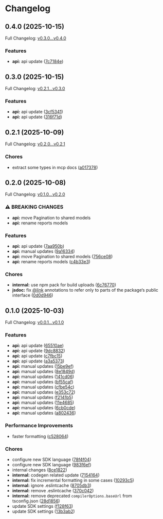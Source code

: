 # Changelog

## 0.4.0 (2025-10-15)

Full Changelog: [v0.3.0...v0.4.0](https://github.com/cooper-square-technologies/profound-typescript-sdk/compare/v0.3.0...v0.4.0)

### Features

* **api:** api update ([7c7184e](https://github.com/cooper-square-technologies/profound-typescript-sdk/commit/7c7184e3e1a2fd0272f8875d31c79fe37de845ac))

## 0.3.0 (2025-10-15)

Full Changelog: [v0.2.1...v0.3.0](https://github.com/cooper-square-technologies/profound-typescript-sdk/compare/v0.2.1...v0.3.0)

### Features

* **api:** api update ([3cf5341](https://github.com/cooper-square-technologies/profound-typescript-sdk/commit/3cf5341580595bd4ab0b59b0303bd3e85f360c99))
* **api:** api update ([316f71d](https://github.com/cooper-square-technologies/profound-typescript-sdk/commit/316f71dbafb308b285845e2a89eb1dfed5f2c032))

## 0.2.1 (2025-10-09)

Full Changelog: [v0.2.0...v0.2.1](https://github.com/cooper-square-technologies/profound-typescript-sdk/compare/v0.2.0...v0.2.1)

### Chores

* extract some types in mcp docs ([a017378](https://github.com/cooper-square-technologies/profound-typescript-sdk/commit/a0173783583425507ff019a103696d6869f95ad9))

## 0.2.0 (2025-10-08)

Full Changelog: [v0.1.0...v0.2.0](https://github.com/cooper-square-technologies/profound-typescript-sdk/compare/v0.1.0...v0.2.0)

### ⚠ BREAKING CHANGES

* **api:** move Pagination to shared models
* **api:** rename reports models

### Features

* **api:** api update ([7aa950b](https://github.com/cooper-square-technologies/profound-typescript-sdk/commit/7aa950bd5779f612fe2e4551eb6381532141215d))
* **api:** manual updates ([9a16334](https://github.com/cooper-square-technologies/profound-typescript-sdk/commit/9a1633479f1529dcd4e33c9384822c26ba7488e6))
* **api:** move Pagination to shared models ([756ce08](https://github.com/cooper-square-technologies/profound-typescript-sdk/commit/756ce08a9b68514c3e5a319ee2417c2efc237f82))
* **api:** rename reports models ([c4b33e3](https://github.com/cooper-square-technologies/profound-typescript-sdk/commit/c4b33e38329f85fec2cab5a2d701919c4020b76e))


### Chores

* **internal:** use npm pack for build uploads ([6c76770](https://github.com/cooper-square-technologies/profound-typescript-sdk/commit/6c76770679922b4ed20d2e532267616c96bd8948))
* **jsdoc:** fix [@link](https://github.com/link) annotations to refer only to parts of the package‘s public interface ([0d0d946](https://github.com/cooper-square-technologies/profound-typescript-sdk/commit/0d0d946ef14ce8414453f92c6b70fa569c5e46e6))

## 0.1.0 (2025-10-03)

Full Changelog: [v0.0.1...v0.1.0](https://github.com/cooper-square-technologies/profound-typescript-sdk/compare/v0.0.1...v0.1.0)

### Features

* **api:** api update ([65510ae](https://github.com/cooper-square-technologies/profound-typescript-sdk/commit/65510ae27c8832081c926518cbca51428ab5b70a))
* **api:** api update ([9dc8832](https://github.com/cooper-square-technologies/profound-typescript-sdk/commit/9dc88327081fad7b41a6148e196957b0202060b7))
* **api:** api update ([c7fbc15](https://github.com/cooper-square-technologies/profound-typescript-sdk/commit/c7fbc150cb66f862849dd4c6aff2b59c83bc885e))
* **api:** api update ([a3a5373](https://github.com/cooper-square-technologies/profound-typescript-sdk/commit/a3a5373f4fd5327da666804150c836196d44d080))
* **api:** manual updates ([15be9ef](https://github.com/cooper-square-technologies/profound-typescript-sdk/commit/15be9ef5c0f7758d48da9b7236d524ac4c78ce13))
* **api:** manual updates ([8e1849d](https://github.com/cooper-square-technologies/profound-typescript-sdk/commit/8e1849df8f0b6e24056c1bcd061d477b5fc8c595))
* **api:** manual updates ([141cd06](https://github.com/cooper-square-technologies/profound-typescript-sdk/commit/141cd060bb68fc6f12760059d231f99da36093f8))
* **api:** manual updates ([bf55caf](https://github.com/cooper-square-technologies/profound-typescript-sdk/commit/bf55caff1b9fa310cbd240870cc95f051260a709))
* **api:** manual updates ([cfbe54c](https://github.com/cooper-square-technologies/profound-typescript-sdk/commit/cfbe54c7bbf6271d3661324cf96ff0a17f4fb732))
* **api:** manual updates ([e353c72](https://github.com/cooper-square-technologies/profound-typescript-sdk/commit/e353c7245beadf1473260c7678c9f0b8485591e2))
* **api:** manual updates ([f2141b5](https://github.com/cooper-square-technologies/profound-typescript-sdk/commit/f2141b5a06ee9d0a33e38cfa7035b3d8153e0db4))
* **api:** manual updates ([11e4685](https://github.com/cooper-square-technologies/profound-typescript-sdk/commit/11e4685fe354397d0eab8b60ec2b50af5d8f8ee1))
* **api:** manual updates ([6cb0cde](https://github.com/cooper-square-technologies/profound-typescript-sdk/commit/6cb0cdeed4a7beaa5bd233e61839edc5a1f13449))
* **api:** manual updates ([a802436](https://github.com/cooper-square-technologies/profound-typescript-sdk/commit/a802436ae81eb109dd9e5d0b74ce9fa53c27a894))


### Performance Improvements

* faster formatting ([c528064](https://github.com/cooper-square-technologies/profound-typescript-sdk/commit/c528064aacf1951ae5a90ddee3d7bed2557c4db4))


### Chores

* configure new SDK language ([78f4f04](https://github.com/cooper-square-technologies/profound-typescript-sdk/commit/78f4f0408e51048a9c126457a56908fcfc50587b))
* configure new SDK language ([983f6ef](https://github.com/cooper-square-technologies/profound-typescript-sdk/commit/983f6ef42991337cf67eb1dba373f4960b05404a))
* internal changes ([8ce1822](https://github.com/cooper-square-technologies/profound-typescript-sdk/commit/8ce18229c2efd8499ab92117ccc4bd7b09bddfb5))
* **internal:** codegen related update ([7154164](https://github.com/cooper-square-technologies/profound-typescript-sdk/commit/71541640a118e7e24a3ea97de661bca29c901a15))
* **internal:** fix incremental formatting in some cases ([10293c5](https://github.com/cooper-square-technologies/profound-typescript-sdk/commit/10293c55e6139d7bd4bb98d8534dcaff5977d5df))
* **internal:** ignore .eslintcache ([8705db3](https://github.com/cooper-square-technologies/profound-typescript-sdk/commit/8705db3f22737dd62421482996b0b22d5aea8582))
* **internal:** remove .eslintcache ([370c042](https://github.com/cooper-square-technologies/profound-typescript-sdk/commit/370c042e5664c8280c6e2a0de00f5e865972ad19))
* **internal:** remove deprecated `compilerOptions.baseUrl` from tsconfig.json ([28d1856](https://github.com/cooper-square-technologies/profound-typescript-sdk/commit/28d1856ee3580e330a0df4c4a59963116a6c117d))
* update SDK settings ([f128f63](https://github.com/cooper-square-technologies/profound-typescript-sdk/commit/f128f63c29ebcff05220a47d504ce88cb2b2566a))
* update SDK settings ([13b3ab2](https://github.com/cooper-square-technologies/profound-typescript-sdk/commit/13b3ab2d3feb72521373104d4503d76ddb21b1f2))
